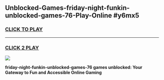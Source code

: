 
## Unblocked-Games-friday-night-funkin-unblocked-games-76-Play-Online #y6mx5
<h3>
<a href="https://news.freeplayer.one?title=friday-night-funkin-unblocked-games-76&ref=3">CLICK TO PLAY</a></h3>
<hr>

<h3>
<a href="https://news.freeplayer.one?title=friday-night-funkin-unblocked-games-76&ref=3">CLICK 2 PLAY</a>
  
</h3>

<a href="https://news.freeplayer.one?title=friday-night-funkin-unblocked-games-76&ref=3"><img src="https://clearcache.store/games.png"></a>


**friday-night-funkin-unblocked-games-76 games unblocked: Your Gateway to Fun and Accessible Online Gaming**
